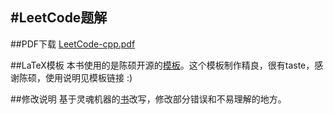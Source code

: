 #LeetCode题解
-----------------
##PDF下载
<a href="https://github.com/DaI253/leetcode/raw/master/leetcode-cpp.pdf">LeetCode-cpp.pdf</a>

##LaTeX模板
本书使用的是陈硕开源的[模板](https://github.com/chenshuo/typeset)。这个模板制作精良，很有taste，感谢陈硕，使用说明见模板链接 :)

##修改说明
基于灵魂机器的[书](https://github.com/soulmachine/leetcode)改写，修改部分错误和不易理解的地方。
